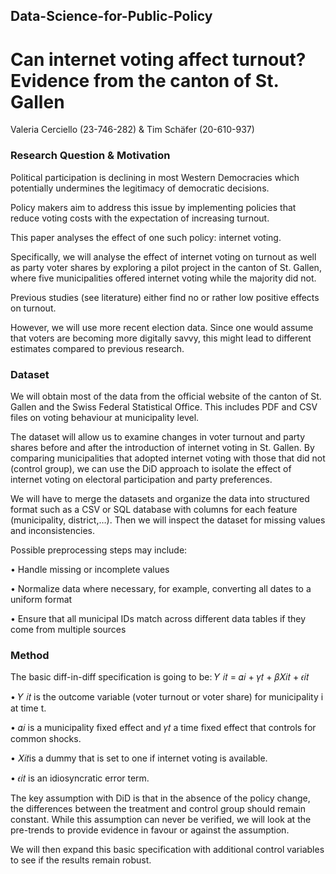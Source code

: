 ## Data-Science-for-Public-Policy

# Can internet voting affect turnout? Evidence from the canton of St. Gallen

Valeria Cerciello (23-746-282) & Tim Schäfer (20-610-937)

### Research Question & Motivation

Political participation is declining in most Western Democracies which potentially undermines the legitimacy of democratic decisions. 

Policy makers aim to address this issue by implementing policies that reduce voting costs with the expectation of increasing turnout. 

This paper analyses the effect of one such policy: internet voting. 

Specifically, we will analyse the effect of internet voting on turnout as well as party voter shares by exploring a pilot project in the canton of St. Gallen, where five municipalities offered internet voting while the majority did not.

Previous studies (see literature) either find no or rather low positive effects on turnout. 

However, we will use more recent election data. Since one would assume that voters are becoming more digitally savvy, this might lead to different estimates compared to previous research.

### Dataset

We will obtain most of the data from the official website of the canton of St. Gallen and the Swiss Federal Statistical Office. This includes PDF and CSV files on voting behaviour at municipality level.

The dataset will allow us to examine changes in voter turnout and party shares before and after the introduction of internet voting in St. Gallen. By comparing municipalities that adopted internet voting with those that did not (control group), we can use the DiD approach to isolate the effect of internet voting on electoral participation and party preferences.

We will have to merge the datasets and organize the data into structured format such as a CSV or SQL database with columns for each feature (municipality, district,…). Then we will inspect the dataset for missing values and inconsistencies.

Possible preprocessing steps may include:

• Handle missing or incomplete values

• Normalize data where necessary, for example, converting all dates to a uniform format

• Ensure that all municipal IDs match across different data tables if they come from multiple
sources

### Method

The basic diff-in-diff specification is going to be: 𝑌 𝑖𝑡 = 𝛼𝑖 + 𝛾𝑡 + 𝛽𝑋𝑖𝑡 + 𝜖𝑖𝑡

• 𝑌 𝑖𝑡 is the outcome variable (voter turnout or voter share) for municipality i at time t.

• 𝛼𝑖 is a municipality fixed effect and 𝛾𝑡 a time fixed effect that controls for common shocks.

• 𝑋𝑖𝑡is a dummy that is set to one if internet voting is available.

• 𝜖𝑖𝑡 is an idiosyncratic error term.

The key assumption with DiD is that in the absence of the policy change, the differences between the treatment and control group should remain constant. While this assumption can never be verified, we will look at the pre-trends to provide evidence in favour or against the assumption.

We will then expand this basic specification with additional control variables to see if the results remain robust.

